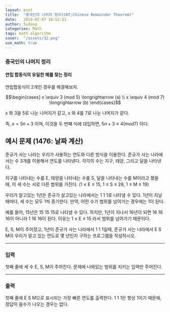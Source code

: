 ```yaml
---
layout: post
title:  "중국인의 나머지 정리(CRT;Chinese Remainder Theorem)"
date:   2019-05-07 16:52:21
author: Sxdang
categories: Math
tags: math algorithm
cover:  "/assets/32.png"
use_math: true
---
```


### 중국인의 나머지 정리
#### 연립 합동식의 유일한 해를 찾는 정리
연립합동식이 2개인 경우를 해결해보자.

$$\begin{cases}
x \equiv 3 (mod 5) \longrightarrow (a) \\ x \equiv 4 (mod 7) \longrightarrow (b)
\end{cases}$$

x 와 3을 5로 나눈 나머지가 같고, x 와 4를 7로 나눈 나머지가 같다.

즉, $x = 5n + 3$ 이며, 이것을 두 번째 식에 대입하면, $5n + 3 \equiv 4 (mod 7)$ 이다.



## 예시 문제 (1476: 날짜 계산)
준규가 사는 나라는 우리가 사용하는 연도와 다른 방식을 이용한다. 준규가 사는 나라에서는 수 3개를 이용해서 연도를 나타낸다. 각각의 수는 지구, 태양, 그리고 달을 나타낸다.

지구를 나타내는 수를 E, 태양을 나타내는 수를 S, 달을 나타내는 수를 M이라고 했을 때, 이 세 수는 서로 다른 범위를 가진다. (1 ≤ E ≤ 15, 1 ≤ S ≤ 28, 1 ≤ M ≤ 19)

우리가 알고있는 1년은 준규가 살고있는 나라에서는 1 1 1로 나타낼 수 있다. 1년이 지날 때마다, 세 수는 모두 1씩 증가한다. 만약, 어떤 수가 범위를 넘어가는 경우에는 1이 된다.

예를 들어, 15년은 15 15 15로 나타낼 수 있다. 하지만, 1년이 지나서 16년이 되면 16 16 16이 아니라 1 16 16이 된다. 이유는 1 ≤ E ≤ 15 라서 범위를 넘어가기 때문이다.

E, S, M이 주어졌고, 1년이 준규가 사는 나라에서 1 1 1일때, 준규가 사는 나라에서 E S M이 우리가 알고 있는 연도로 몇 년인지 구하는 프로그램을 작성하시오.

***
### 입력
첫째 줄에 세 수 E, S, M이 주어진다. 문제에 나와있는 범위를 지키는 입력만 주어진다.

***
### 출력
첫째 줄에 E S M으로 표시되는 가장 빠른 연도를 출력한다. 1 1 1은 항상 1이기 때문에, 정답이 음수가 나오는 경우는 없다.
